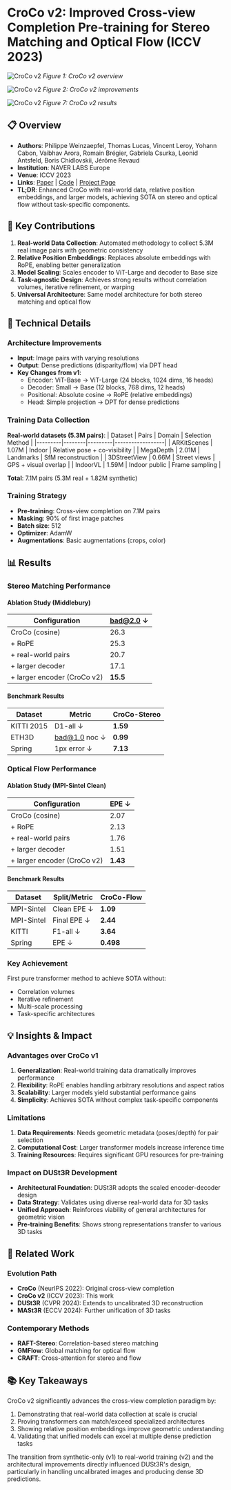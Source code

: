# CroCo v2: Improved Cross-view Completion Pre-training for Stereo Matching and Optical Flow (ICCV 2023)

![CroCo v2](https://ar5iv.labs.arxiv.org/html/2211.10408/assets/x1.png)
*Figure 1: CroCo v2 overview*

![CroCo v2](https://ar5iv.labs.arxiv.org/html/2211.10408/assets/x2.png)
*Figure 2: CroCo v2 improvements*

![CroCo v2](https://ar5iv.labs.arxiv.org/html/2211.10408/assets/x7.png)
*Figure 7: CroCo v2 results*

## 📋 Overview
- **Authors**: Philippe Weinzaepfel, Thomas Lucas, Vincent Leroy, Yohann Cabon, Vaibhav Arora, Romain Brégier, Gabriela Csurka, Leonid Antsfeld, Boris Chidlovskii, Jérôme Revaud
- **Institution**: NAVER LABS Europe
- **Venue**: ICCV 2023
- **Links**: [Paper](https://arxiv.org/abs/2211.10408) | [Code](https://github.com/naver/croco) | [Project Page](https://croco.europe.naverlabs.com/)
- **TL;DR**: Enhanced CroCo with real-world data, relative position embeddings, and larger models, achieving SOTA on stereo and optical flow without task-specific components.

## 🎯 Key Contributions

1. **Real-world Data Collection**: Automated methodology to collect 5.3M real image pairs with geometric consistency
2. **Relative Position Embeddings**: Replaces absolute embeddings with RoPE, enabling better generalization
3. **Model Scaling**: Scales encoder to ViT-Large and decoder to Base size  
4. **Task-agnostic Design**: Achieves strong results without correlation volumes, iterative refinement, or warping
5. **Universal Architecture**: Same model architecture for both stereo matching and optical flow

## 🔧 Technical Details

### Architecture Improvements
- **Input**: Image pairs with varying resolutions
- **Output**: Dense predictions (disparity/flow) via DPT head
- **Key Changes from v1**:
  - Encoder: ViT-Base → ViT-Large (24 blocks, 1024 dims, 16 heads)
  - Decoder: Small → Base (12 blocks, 768 dims, 12 heads)
  - Positional: Absolute cosine → RoPE (relative embeddings)
  - Head: Simple projection → DPT for dense predictions

### Training Data Collection
**Real-world datasets (5.3M pairs)**:
| Dataset | Pairs | Domain | Selection Method |
|---------|--------|---------|------------------|
| ARKitScenes | 1.07M | Indoor | Relative pose + co-visibility |
| MegaDepth | 2.01M | Landmarks | SfM reconstruction |
| 3DStreetView | 0.66M | Street views | GPS + visual overlap |
| IndoorVL | 1.59M | Indoor public | Frame sampling |

**Total**: 7.1M pairs (5.3M real + 1.82M synthetic)

### Training Strategy
- **Pre-training**: Cross-view completion on 7.1M pairs
- **Masking**: 90% of first image patches
- **Batch size**: 512
- **Optimizer**: AdamW
- **Augmentations**: Basic augmentations (crops, color)

## 📊 Results

### Stereo Matching Performance

#### Ablation Study (Middlebury)
| Configuration | bad@2.0 ↓ |
|--------------|----------|
| CroCo (cosine) | 26.3 |
| + RoPE | 25.3 |
| + real-world pairs | 20.7 |
| + larger decoder | 17.1 |
| + larger encoder (CroCo v2) | **15.5** |

#### Benchmark Results
| Dataset | Metric | CroCo-Stereo |
|---------|--------|-------------|
| KITTI 2015 | D1-all ↓ | **1.59** |
| ETH3D | bad@1.0 noc ↓ | **0.99** |
| Spring | 1px error ↓ | **7.13** |

### Optical Flow Performance

#### Ablation Study (MPI-Sintel Clean)
| Configuration | EPE ↓ |
|--------------|-------|
| CroCo (cosine) | 2.07 |
| + RoPE | 2.13 |
| + real-world pairs | 1.76 |
| + larger decoder | 1.51 |
| + larger encoder (CroCo v2) | **1.43** |

#### Benchmark Results
| Dataset | Split/Metric | CroCo-Flow |
|---------|-------------|------------|
| MPI-Sintel | Clean EPE ↓ | **1.09** |
| MPI-Sintel | Final EPE ↓ | **2.44** |
| KITTI | F1-all ↓ | **3.64** |
| Spring | EPE ↓ | **0.498** |

### Key Achievement
First pure transformer method to achieve SOTA without:
- Correlation volumes
- Iterative refinement
- Multi-scale processing
- Task-specific architectures

## 💡 Insights & Impact

### Advantages over CroCo v1
1. **Generalization**: Real-world training data dramatically improves performance
2. **Flexibility**: RoPE enables handling arbitrary resolutions and aspect ratios
3. **Scalability**: Larger models yield substantial performance gains
4. **Simplicity**: Achieves SOTA without complex task-specific components

### Limitations
1. **Data Requirements**: Needs geometric metadata (poses/depth) for pair selection
2. **Computational Cost**: Larger transformer models increase inference time
3. **Training Resources**: Requires significant GPU resources for pre-training

### Impact on DUSt3R Development
- **Architectural Foundation**: DUSt3R adopts the scaled encoder-decoder design
- **Data Strategy**: Validates using diverse real-world data for 3D tasks
- **Unified Approach**: Reinforces viability of general architectures for geometric vision
- **Pre-training Benefits**: Shows strong representations transfer to various 3D tasks

## 🔗 Related Work

### Evolution Path
- **CroCo** (NeurIPS 2022): Original cross-view completion
- **CroCo v2** (ICCV 2023): This work
- **DUSt3R** (CVPR 2024): Extends to uncalibrated 3D reconstruction
- **MASt3R** (ECCV 2024): Further unification of 3D tasks

### Contemporary Methods
- **RAFT-Stereo**: Correlation-based stereo matching
- **GMFlow**: Global matching for optical flow
- **CRAFT**: Cross-attention for stereo and flow

## 📚 Key Takeaways

CroCo v2 significantly advances the cross-view completion paradigm by:
1. Demonstrating that real-world data collection at scale is crucial
2. Proving transformers can match/exceed specialized architectures
3. Showing relative position embeddings improve geometric understanding
4. Validating that unified models can excel at multiple dense prediction tasks

The transition from synthetic-only (v1) to real-world training (v2) and the architectural improvements directly influenced DUSt3R's design, particularly in handling uncalibrated images and producing dense 3D predictions.